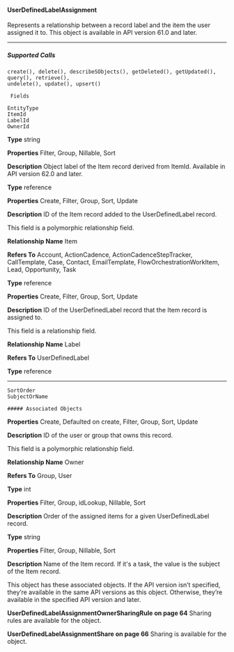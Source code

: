 #### UserDefinedLabelAssignment

Represents a relationship between a record label and the item the user assigned it to. This object is available in API version 61.0 and
later.


-----

##### Supported Calls
```
create(), delete(), describeSObjects(), getDeleted(), getUpdated(), query(), retrieve(),
undelete(), update(), upsert()

 Fields

```
```
EntityType
ItemId
LabelId
OwnerId

```

**Type**
string

**Properties**
Filter, Group, Nillable, Sort

**Description**
Object label of the Item record derived from ItemId. Available in API version 62.0 and later.

**Type**
reference

**Properties**
Create, Filter, Group, Sort, Update

**Description**
ID of the Item record added to the UserDefinedLabel record.

This field is a polymorphic relationship field.

**Relationship Name**
Item

**Refers To**
Account, ActionCadence, ActionCadenceStepTracker, CallTemplate, Case, Contact,
EmailTemplate, FlowOrchestrationWorkItem, Lead, Opportunity, Task

**Type**
reference

**Properties**
Create, Filter, Group, Sort, Update

**Description**
ID of the UserDefinedLabel record that the Item record is assigned to.

This field is a relationship field.

**Relationship Name**
Label

**Refers To**
UserDefinedLabel

**Type**
reference


-----

```
SortOrder
SubjectOrName

##### Associated Objects

```

**Properties**
Create, Defaulted on create, Filter, Group, Sort, Update

**Description**
ID of the user or group that owns this record.

This field is a polymorphic relationship field.

**Relationship Name**
Owner

**Refers To**
Group, User

**Type**
int

**Properties**
Filter, Group, idLookup, Nillable, Sort

**Description**
Order of the assigned items for a given UserDefinedLabel record.

**Type**
string

**Properties**
Filter, Group, Nillable, Sort

**Description**
Name of the Item record. If it's a task, the value is the subject of the Item record.


This object has these associated objects. If the API version isn’t specified, they’re available in the same API versions as this object. Otherwise,
they’re available in the specified API version and later.

**UserDefinedLabelAssignmentOwnerSharingRule on page 64**
Sharing rules are available for the object.

**UserDefinedLabelAssignmentShare on page 66**
Sharing is available for the object.
